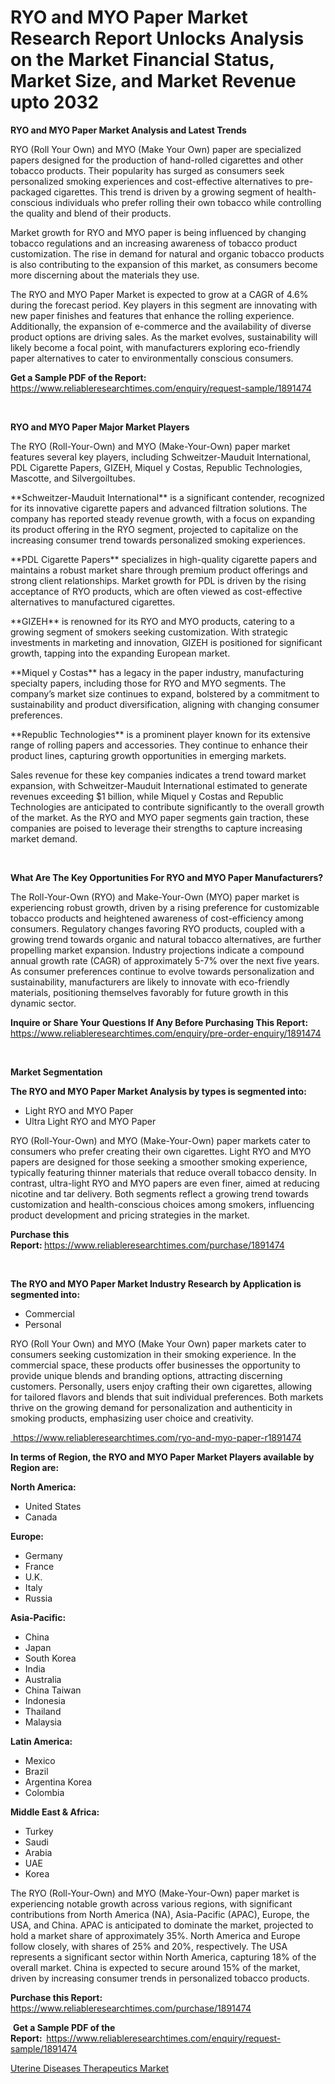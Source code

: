 <p><h1>RYO and MYO Paper Market Research Report Unlocks Analysis on the Market Financial Status, Market Size, and Market Revenue upto 2032</h1></p><p><strong>RYO and MYO Paper Market Analysis and Latest Trends</strong></p>
<p><p>RYO (Roll Your Own) and MYO (Make Your Own) paper are specialized papers designed for the production of hand-rolled cigarettes and other tobacco products. Their popularity has surged as consumers seek personalized smoking experiences and cost-effective alternatives to pre-packaged cigarettes. This trend is driven by a growing segment of health-conscious individuals who prefer rolling their own tobacco while controlling the quality and blend of their products.</p><p>Market growth for RYO and MYO paper is being influenced by changing tobacco regulations and an increasing awareness of tobacco product customization. The rise in demand for natural and organic tobacco products is also contributing to the expansion of this market, as consumers become more discerning about the materials they use. </p><p>The RYO and MYO Paper Market is expected to grow at a CAGR of 4.6% during the forecast period. Key players in this segment are innovating with new paper finishes and features that enhance the rolling experience. Additionally, the expansion of e-commerce and the availability of diverse product options are driving sales. As the market evolves, sustainability will likely become a focal point, with manufacturers exploring eco-friendly paper alternatives to cater to environmentally conscious consumers.</p></p>
<p><strong>Get a Sample PDF of the Report:&nbsp;</strong> <a href="https://www.reliableresearchtimes.com/enquiry/request-sample/1891474?utm_campaign=3281&utm_medium=2&utm_source=Github&utm_content=ia&utm_term=28032025&utm_id=ryo-and-myo-paper">https://www.reliableresearchtimes.com/enquiry/request-sample/1891474</a></p>
<p>&nbsp;</p>
<p><strong>RYO and MYO Paper Major Market Players</strong></p>
<p><p>The RYO (Roll-Your-Own) and MYO (Make-Your-Own) paper market features several key players, including Schweitzer-Mauduit International, PDL Cigarette Papers, GIZEH, Miquel y Costas, Republic Technologies, Mascotte, and Silvergoiltubes. </p><p>**Schweitzer-Mauduit International** is a significant contender, recognized for its innovative cigarette papers and advanced filtration solutions. The company has reported steady revenue growth, with a focus on expanding its product offering in the RYO segment, projected to capitalize on the increasing consumer trend towards personalized smoking experiences.</p><p>**PDL Cigarette Papers** specializes in high-quality cigarette papers and maintains a robust market share through premium product offerings and strong client relationships. Market growth for PDL is driven by the rising acceptance of RYO products, which are often viewed as cost-effective alternatives to manufactured cigarettes.</p><p>**GIZEH** is renowned for its RYO and MYO products, catering to a growing segment of smokers seeking customization. With strategic investments in marketing and innovation, GIZEH is positioned for significant growth, tapping into the expanding European market.</p><p>**Miquel y Costas** has a legacy in the paper industry, manufacturing specialty papers, including those for RYO and MYO segments. The company’s market size continues to expand, bolstered by a commitment to sustainability and product diversification, aligning with changing consumer preferences.</p><p>**Republic Technologies** is a prominent player known for its extensive range of rolling papers and accessories. They continue to enhance their product lines, capturing growth opportunities in emerging markets.</p><p>Sales revenue for these key companies indicates a trend toward market expansion, with Schweitzer-Mauduit International estimated to generate revenues exceeding $1 billion, while Miquel y Costas and Republic Technologies are anticipated to contribute significantly to the overall growth of the market. As the RYO and MYO paper segments gain traction, these companies are poised to leverage their strengths to capture increasing market demand.</p></p>
<p>&nbsp;</p>
<p><strong>What Are The Key Opportunities For RYO and MYO Paper Manufacturers?</strong></p>
<p><p>The Roll-Your-Own (RYO) and Make-Your-Own (MYO) paper market is experiencing robust growth, driven by a rising preference for customizable tobacco products and heightened awareness of cost-efficiency among consumers. Regulatory changes favoring RYO products, coupled with a growing trend towards organic and natural tobacco alternatives, are further propelling market expansion. Industry projections indicate a compound annual growth rate (CAGR) of approximately 5-7% over the next five years. As consumer preferences continue to evolve towards personalization and sustainability, manufacturers are likely to innovate with eco-friendly materials, positioning themselves favorably for future growth in this dynamic sector.</p></p>
<p><strong>Inquire or Share Your Questions If Any Before Purchasing This Report:</strong> <a href="https://www.reliableresearchtimes.com/enquiry/pre-order-enquiry/1891474?utm_campaign=3281&utm_medium=2&utm_source=Github&utm_content=ia&utm_term=28032025&utm_id=ryo-and-myo-paper">https://www.reliableresearchtimes.com/enquiry/pre-order-enquiry/1891474</a></p>
<p>&nbsp;</p>
<p><strong>Market Segmentation</strong></p>
<p><strong>The RYO and MYO Paper Market Analysis by types is segmented into:</strong></p>
<p><ul><li>Light RYO and MYO Paper</li><li>Ultra Light RYO and MYO Paper</li></ul></p>
<p><p>RYO (Roll-Your-Own) and MYO (Make-Your-Own) paper markets cater to consumers who prefer creating their own cigarettes. Light RYO and MYO papers are designed for those seeking a smoother smoking experience, typically featuring thinner materials that reduce overall tobacco density. In contrast, ultra-light RYO and MYO papers are even finer, aimed at reducing nicotine and tar delivery. Both segments reflect a growing trend towards customization and health-conscious choices among smokers, influencing product development and pricing strategies in the market.</p></p>
<p><strong>Purchase this Report:&nbsp;</strong><a href="https://www.reliableresearchtimes.com/purchase/1891474?utm_campaign=3281&utm_medium=2&utm_source=Github&utm_content=ia&utm_term=28032025&utm_id=ryo-and-myo-paper">https://www.reliableresearchtimes.com/purchase/1891474</a></p>
<p>&nbsp;</p>
<p><strong>The RYO and MYO Paper Market Industry Research by Application is segmented into:</strong></p>
<p><ul><li>Commercial</li><li>Personal</li></ul></p>
<p><p>RYO (Roll Your Own) and MYO (Make Your Own) paper markets cater to consumers seeking customization in their smoking experience. In the commercial space, these products offer businesses the opportunity to provide unique blends and branding options, attracting discerning customers. Personally, users enjoy crafting their own cigarettes, allowing for tailored flavors and blends that suit individual preferences. Both markets thrive on the growing demand for personalization and authenticity in smoking products, emphasizing user choice and creativity.</p></p>
<p><a href="https://www.reliableresearchtimes.com/ryo-and-myo-paper-r1891474?utm_campaign=3281&utm_medium=2&utm_source=Github&utm_content=ia&utm_term=28032025&utm_id=ryo-and-myo-paper">&nbsp;https://www.reliableresearchtimes.com/ryo-and-myo-paper-r1891474</a></p>
<p><strong>In terms of Region, the RYO and MYO Paper Market Players available by Region are:</strong></p>
<p>
    <p> <strong> North America: </strong>
        <ul>
            <li>United States</li>
            <li>Canada</li>
        </ul>
        </p> 
    <p> <strong> Europe: </strong>
        <ul>
            <li>Germany</li>
            <li>France</li>
            <li>U.K.</li>
            <li>Italy</li>
            <li>Russia</li>
        </ul>
        </p> 
    <p> <strong> Asia-Pacific: </strong>
        <ul>
            <li>China</li>
            <li>Japan</li>
            <li>South Korea</li>
            <li>India</li>
            <li>Australia</li>
            <li>China Taiwan</li>
            <li>Indonesia</li>
            <li>Thailand</li>
            <li>Malaysia</li>
        </ul>
        </p> 
    <p> <strong> Latin America: </strong>
        <ul>
            <li>Mexico</li>
            <li>Brazil</li>
            <li>Argentina Korea</li>
            <li>Colombia</li>
        </ul>
        </p> 
    <p> <strong> Middle East & Africa: </strong>
        <ul>
            <li>Turkey</li>
            <li>Saudi</li>
            <li>Arabia</li>
            <li>UAE</li>
            <li>Korea</li>
        </ul>
    </p>
    </p>
<p><p>The RYO (Roll-Your-Own) and MYO (Make-Your-Own) paper market is experiencing notable growth across various regions, with significant contributions from North America (NA), Asia-Pacific (APAC), Europe, the USA, and China. APAC is anticipated to dominate the market, projected to hold a market share of approximately 35%. North America and Europe follow closely, with shares of 25% and 20%, respectively. The USA represents a significant sector within North America, capturing 18% of the overall market. China is expected to secure around 15% of the market, driven by increasing consumer trends in personalized tobacco products.</p></p>
<p><strong>Purchase this Report: </strong><a href="https://www.reliableresearchtimes.com/purchase/1891474?utm_campaign=3281&utm_medium=2&utm_source=Github&utm_content=ia&utm_term=28032025&utm_id=ryo-and-myo-paper">https://www.reliableresearchtimes.com/purchase/1891474</a></p>
<p>&nbsp;<strong>Get a Sample PDF of the Report:&nbsp;&nbsp;</strong><a href="https://www.reliableresearchtimes.com/enquiry/request-sample/1891474?utm_campaign=3281&utm_medium=2&utm_source=Github&utm_content=ia&utm_term=28032025&utm_id=ryo-and-myo-paper">https://www.reliableresearchtimes.com/enquiry/request-sample/1891474</a></p>
<p><strong></strong></p>
<p><p><a href="https://github.com/sharphadan/Market-Research-Report-List-1/blob/main/uterine-diseases-therapeutics-market.md?utm_campaign=3281&utm_medium=2&utm_source=Github&utm_content=ia&utm_term=28032025&utm_id=ryo-and-myo-paper">Uterine Diseases Therapeutics Market</a></p></p>